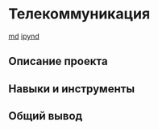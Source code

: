 # Телекоммуникация
[md](https://github.com/hundeadove/Portfolio/blob/main/Text%20Analysis/Text%20analysis.md)
[ipynd](https://github.com/hundeadove/Portfolio/blob/main/Telecommunications/Telecommunications%20.ipynb)

## Описание проекта

## Навыки и инструменты

## Общий вывод
